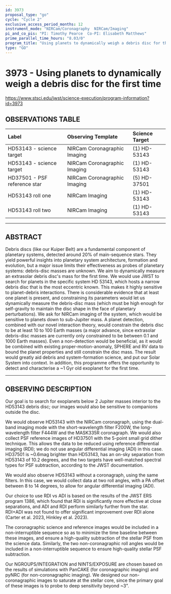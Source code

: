 ```yaml
---
id: 3973
proposal_type: "go"
cycle: "Cycle 2"
exclusive_access_period_months: 12
instrument_mode: "NIRCam/Coronagraphy  NIRCam/Imaging"
pi_and_co_pis: "PI: Timothy Pearce  Co-PI: Elisabeth Matthews"
prime_parallel_time_hours: "8.03/0"
program_title: "Using planets to dynamically weigh a debris disc for the first time"
type: "GO"
---
```

# 3973 - Using planets to dynamically weigh a debris disc for the first time
https://www.stsci.edu/jwst/science-execution/program-information?id=3973
## OBSERVATIONS TABLE
| Label                           | Observing Template             | Science Target  |
| :------------------------------ | :----------------------------- | :-------------- |
| HD53143 - science target        | NIRCam Coronagraphic Imaging   | (1) HD-53143    |
| HD53143 - science target        | NIRCam Coronagraphic Imaging   | (1) HD-53143    |
| HD37501 - PSF reference star    | NIRCam Coronagraphic Imaging   | (5) HD-37501    |
| HD53143 roll one                | NIRCam Imaging                 | (1) HD-53143    |
| HD53143 roll two                | NIRCam Imaging                 | (1) HD-53143    |

---

## ABSTRACT

Debris discs (like our Kuiper Belt) are a fundamental component of planetary systems, detected around 20% of main-sequence stars. They yield powerful insights into planetary system architecture, formation and evolution, but a major issue limits their effectiveness as probes of planetary systems: debris-disc masses are unknown. We aim to dynamically measure an extrasolar debris disc's mass for the first time. We would use JWST to search for planets in the specific system HD 53143, which hosts a narrow debris disc that is the most eccentric known. This makes it highly sensitive to planet-debris interactions. There is considerable evidence that at least one planet is present, and constraining its parameters would let us dynamically measure the debris-disc mass (which must be high enough for self-gravity to maintain the disc shape in the face of planetary perturbations). We ask for NIRCam imaging of the system, which would be sensitive to planets down to sub-Jupiter mass. A planet detection, combined with our novel interaction theory, would constrain the debris disc to be at least 10 to 100 Earth masses (a major advance, since extrasolar debris-disc masses are currently only constrained to be between 0.1 and 1000 Earth masses). Even a non-detection would be beneficial, as it would be combined with existing proper-motion-anomaly, SPHERE and RV data to bound the planet properties and still constrain the disc mass. The result would greatly aid debris and system-formation science, and put our Solar System into context. In addition, this programme offers the opportunity to detect and characterise a ~1 Gyr old exoplanet for the first time.

---

## OBSERVING DESCRIPTION

Our goal is to search for exoplanets below 2 Jupiter masses interior to the HD53143 debris disc; our images would also be sensitive to companions outside the disc.

We would observe HD53143 with the NIRCam coronagraph, using the dual-band imaging mode with the short-wavelength filter F200W, the long-wavelength filter F444W and the MASK335R coronagraph. We would also collect PSF reference images of HD37501 with the 5-point small grid dither technique. This allows the data to be reduced using reference differential imaging (RDI); we do not use angular differential imaging (ADI) in this case. HD37501 is ~0.6mag brighter than HD53143, has an on-sky separation from HD53143 of 10.2 degrees, and the two targets have well-matched spectral types for PSF subtraction, according to the JWST documentation.

We would also observe HD53143 without a coronagraph, using the same filters. In this case, we would collect data at two roll angles, with a PA offset between 8 to 14 degrees, to allow for angular differential imaging (ADI).

Our choice to use RDI vs ADI is based on the results of the JWST ERS program 1386, which found that RDI is significantly more effective at close separations, and ADI and RDI perform similarly further from the star. RDI+ADI was not found to offer significant improvement over RDI alone (Carter et al. 2023, Hinkley et al. 2023).

The coronagraphic science and reference images would be included in a non-interruptible sequence so as to minimize the time baseline between these images, and ensure a high-quality subtraction of the stellar PSF from the science data. Similarly, the two non-coronagraphic roll angles would be included in a non-interruptible sequence to ensure high-quality stellar PSF subtraction.

Our NGROUPS/INTEGRATION and NINTS/EXPOSURE are chosen based on the results of simulations with PanCAKE (for coronagraphic imaging) and pyNRC (for non-coronagraphic imaging). We designed our non-coronagraphic images to saturate at the stellar core, since the primary goal of these images is to probe to deep sensitivity beyond ~3".